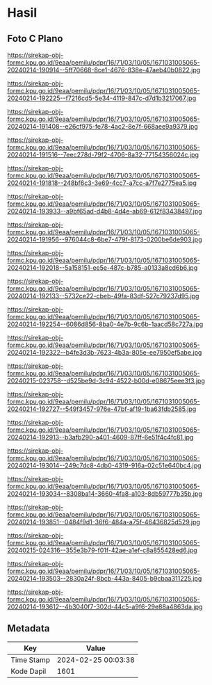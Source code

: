 # Hasil

## Foto C Plano

https://sirekap-obj-formc.kpu.go.id/9eaa/pemilu/pdpr/16/71/03/10/05/1671031005065-20240214-190914--5ff70668-8ce1-4676-838e-47aeb40b0822.jpg

https://sirekap-obj-formc.kpu.go.id/9eaa/pemilu/pdpr/16/71/03/10/05/1671031005065-20240214-192225--f7216cd5-5e34-4119-847c-d7d1b3217067.jpg

https://sirekap-obj-formc.kpu.go.id/9eaa/pemilu/pdpr/16/71/03/10/05/1671031005065-20240214-191408--e26cf975-fe78-4ac2-8e7f-668aee9a9379.jpg

https://sirekap-obj-formc.kpu.go.id/9eaa/pemilu/pdpr/16/71/03/10/05/1671031005065-20240214-191516--7eec278d-79f2-4706-8a32-77154356024c.jpg

https://sirekap-obj-formc.kpu.go.id/9eaa/pemilu/pdpr/16/71/03/10/05/1671031005065-20240214-191818--248bf6c3-3e69-4cc7-a7cc-a7f7e2775ea5.jpg

https://sirekap-obj-formc.kpu.go.id/9eaa/pemilu/pdpr/16/71/03/10/05/1671031005065-20240214-193933--a9bf65ad-d4b8-4d4e-ab69-612f83438497.jpg

https://sirekap-obj-formc.kpu.go.id/9eaa/pemilu/pdpr/16/71/03/10/05/1671031005065-20240214-191956--976044c8-6be7-479f-8173-0200be6de903.jpg

https://sirekap-obj-formc.kpu.go.id/9eaa/pemilu/pdpr/16/71/03/10/05/1671031005065-20240214-192018--5a158151-ee5e-487c-b785-a0133a8cd6b6.jpg

https://sirekap-obj-formc.kpu.go.id/9eaa/pemilu/pdpr/16/71/03/10/05/1671031005065-20240214-192133--5732ce22-cbeb-49fa-83df-527c79237d95.jpg

https://sirekap-obj-formc.kpu.go.id/9eaa/pemilu/pdpr/16/71/03/10/05/1671031005065-20240214-192254--6086d856-8ba0-4e7b-9c6b-1aacd58c727a.jpg

https://sirekap-obj-formc.kpu.go.id/9eaa/pemilu/pdpr/16/71/03/10/05/1671031005065-20240214-192322--b4fe3d3b-7623-4b3a-805e-ee7950ef5abe.jpg

https://sirekap-obj-formc.kpu.go.id/9eaa/pemilu/pdpr/16/71/03/10/05/1671031005065-20240215-023758--d525be9d-3c94-4522-b00d-e08675eee3f3.jpg

https://sirekap-obj-formc.kpu.go.id/9eaa/pemilu/pdpr/16/71/03/10/05/1671031005065-20240214-192727--549f3457-976e-47bf-af19-1ba63fdb2585.jpg

https://sirekap-obj-formc.kpu.go.id/9eaa/pemilu/pdpr/16/71/03/10/05/1671031005065-20240214-192913--b3afb290-a401-4609-87ff-6e51f4c4fc81.jpg

https://sirekap-obj-formc.kpu.go.id/9eaa/pemilu/pdpr/16/71/03/10/05/1671031005065-20240214-193014--249c7dc8-4db0-4319-916a-02c51e640bc4.jpg

https://sirekap-obj-formc.kpu.go.id/9eaa/pemilu/pdpr/16/71/03/10/05/1671031005065-20240214-193034--8308ba14-3660-4fa8-a103-8db59777b35b.jpg

https://sirekap-obj-formc.kpu.go.id/9eaa/pemilu/pdpr/16/71/03/10/05/1671031005065-20240214-193851--0484f9d1-36f6-484a-a75f-46436825d529.jpg

https://sirekap-obj-formc.kpu.go.id/9eaa/pemilu/pdpr/16/71/03/10/05/1671031005065-20240215-024316--355e3b79-f01f-42ae-a1ef-c8a855428ed6.jpg

https://sirekap-obj-formc.kpu.go.id/9eaa/pemilu/pdpr/16/71/03/10/05/1671031005065-20240214-193503--2830a24f-8bcb-443a-8405-b9cbaa311225.jpg

https://sirekap-obj-formc.kpu.go.id/9eaa/pemilu/pdpr/16/71/03/10/05/1671031005065-20240214-193612--4b3040f7-302d-44c5-a9f6-29e88a4863da.jpg


## Metadata

| Key        | Value               |
| ---------- | ------------------- |
| Time Stamp | 2024-02-25 00:03:38 |
| Kode Dapil | 1601                |



